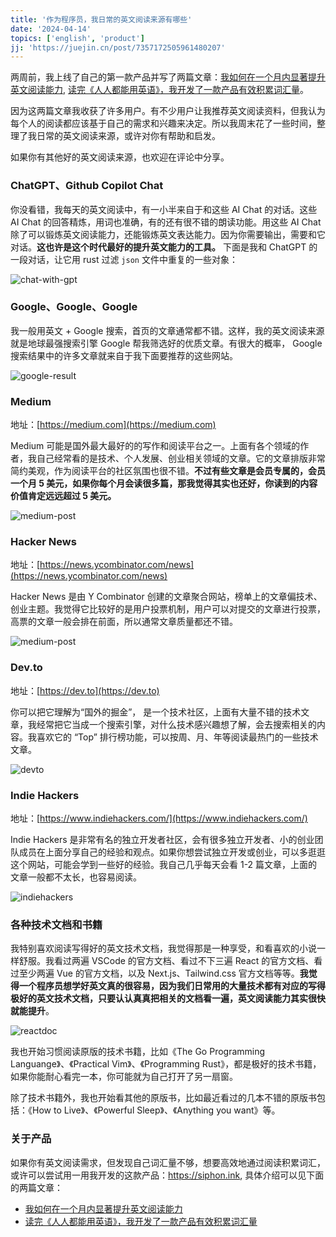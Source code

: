 ```yaml
---
title: '作为程序员，我日常的英文阅读来源有哪些'
date: '2024-04-14'
topics: ['english', 'product']
jj: 'https://juejin.cn/post/7357172505961480207'
--- 
```


两周前，我上线了自己的第一款产品并写了两篇文章：[我如何在一个月内显著提升英文阅读能力](https://juejin.cn/post/7354019135992938536), [读完《人人都能用英语》，我开发了一款产品有效积累词汇量](https://juejin.cn/post/7352751855333900322)。

因为这两篇文章我收获了许多用户。有不少用户让我推荐英文阅读资料，但我认为每个人的阅读都应该基于自己的需求和兴趣来决定。所以我周末花了一些时间，整理了我日常的英文阅读来源，或许对你有帮助和启发。

如果你有其他好的英文阅读来源，也欢迎在评论中分享。

### ChatGPT、Github Copilot Chat

你没看错，我每天的英文阅读中，有一小半来自于和这些 AI Chat 的对话。这些 AI Chat 的回答精炼，用词也准确，有的还有很不错的朗读功能。用这些 AI Chat 除了可以锻炼英文阅读能力，还能锻炼英文表达能力。因为你需要输出，需要和它对话。**这也许是这个时代最好的提升英文能力的工具。** 下面是我和 ChatGPT 的一段对话，让它用 rust 过滤 `json` 文件中重复的一些对象：

![chat-with-gpt](https://blog-1258648987.cos.ap-shanghai.myqcloud.com/siphon/help/chat-with-gpt.jpg)

### Google、Google、Google

我一般用英文 +  Google 搜索，首页的文章通常都不错。这样，我的英文阅读来源就是地球最强搜索引擎 Google 帮我筛选好的优质文章。有很大的概率， Google 搜索结果中的许多文章就来自于我下面要推荐的这些网站。

![google-result](https://blog-1258648987.cos.ap-shanghai.myqcloud.com/siphon/help/google-results.jpg)

### Medium

地址：[https://medium.com](https://medium.com)

Medium 可能是国外最大最好的的写作和阅读平台之一。上面有各个领域的作者，我自己经常看的是技术、个人发展、创业相关领域的文章。它的文章排版非常简约美观，作为阅读平台的社区氛围也很不错。**不过有些文章是会员专属的，会员一个月 5 美元，如果你每个月会读很多篇，那我觉得其实也还好，你读到的内容价值肯定远远超过 5 美元。**

![medium-post](https://blog-1258648987.cos.ap-shanghai.myqcloud.com/siphon/help/medium-post.jpg)

### Hacker News

地址：[https://news.ycombinator.com/news](https://news.ycombinator.com/news)

Hacker News 是由 Y Combinator 创建的文章聚合网站，榜单上的文章偏技术、创业主题。我觉得它比较好的是用户投票机制，用户可以对提交的文章进行投票，高票的文章一般会排在前面，所以通常文章质量都还不错。

![medium-post](https://blog-1258648987.cos.ap-shanghai.myqcloud.com/siphon/help/hackernews.jpg)

### Dev.to

地址：[https://dev.to](https://dev.to)

你可以把它理解为“国外的掘金”， 是一个技术社区，上面有大量不错的技术文章，我经常把它当成一个搜索引擎，对什么技术感兴趣想了解，会去搜索相关的内容。我喜欢它的 “Top” 排行榜功能，可以按周、月、年等阅读最热门的一些技术文章。

![devto](https://blog-1258648987.cos.ap-shanghai.myqcloud.com/siphon/help/devto.jpg)

### Indie Hackers

地址：[https://www.indiehackers.com/](https://www.indiehackers.com/)

Indie Hackers 是非常有名的独立开发者社区，会有很多独立开发者、小的创业团队成员在上面分享自己的经验和观点。如果你想尝试独立开发或创业，可以多逛逛这个网站，可能会学到一些好的经验。我自己几乎每天会看 1-2 篇文章，上面的文章一般都不太长，也容易阅读。

![indiehackers](https://blog-1258648987.cos.ap-shanghai.myqcloud.com/siphon/help/indiehackers.jpg)

### 各种技术文档和书籍

我特别喜欢阅读写得好的英文技术文档，我觉得那是一种享受，和看喜欢的小说一样舒服。我看过两遍 VSCode 的官方文档、看过不下三遍 React 的官方文档、看过至少两遍 Vue 的官方文档，以及 Next.js、Tailwind.css 官方文档等等。**我觉得一个程序员想学好英文真的很容易，因为我们日常用的大量技术都有对应的写得极好的英文技术文档，只要认认真真把相关的文档看一遍，英文阅读能力其实很快就能提升**。

![reactdoc](https://blog-1258648987.cos.ap-shanghai.myqcloud.com/siphon/help/reactdoc.jpg)

我也开始习惯阅读原版的技术书籍，比如《The Go Programming Languange》、《Practical Vim》、《Programming Rust》，都是极好的技术书籍，如果你能耐心看完一本，你可能就为自己打开了另一扇窗。

除了技术书籍外，我也开始看其他的原版书，比如最近看过的几本不错的原版书包括：《How to Live》、《Powerful Sleep》、《Anything you want》等。

### 关于产品

如果你有英文阅读需求，但发现自己词汇量不够，想要高效地通过阅读积累词汇，或许可以尝试用一用我开发的这款产品：<https://siphon.ink>, 具体介绍可以见下面的两篇文章：

- [我如何在一个月内显著提升英文阅读能力](https://juejin.cn/post/7354019135992938536)
- [读完《人人都能用英语》，我开发了一款产品有效积累词汇量](https://juejin.cn/post/7352751855333900322)

